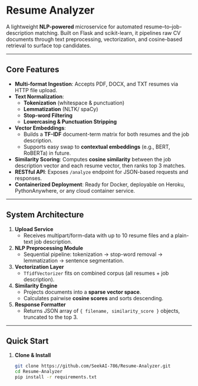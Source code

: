 
# Resume Analyzer

A lightweight **NLP-powered** microservice for automated resume–to–job-description matching. Built on Flask and scikit-learn, it pipelines raw CV documents through text preprocessing, vectorization, and cosine-based retrieval to surface top candidates.

---

## Core Features

- **Multi-format Ingestion**: Accepts PDF, DOCX, and TXT resumes via HTTP file upload.  
- **Text Normalization**:  
  - **Tokenization** (whitespace & punctuation)  
  - **Lemmatization** (NLTK/ spaCy)  
  - **Stop-word Filtering**  
  - **Lowercasing & Punctuation Stripping**  
- **Vector Embeddings**:  
  - Builds a **TF-IDF** document-term matrix for both resumes and the job description.  
  - Supports easy swap to **contextual embeddings** (e.g., BERT, RoBERTa) in future.  
- **Similarity Scoring**: Computes **cosine similarity** between the job description vector and each resume vector, then ranks top 3 matches.  
- **RESTful API**: Exposes `/analyze` endpoint for JSON-based requests and responses.  
- **Containerized Deployment**: Ready for Docker, deployable on Heroku, PythonAnywhere, or any cloud container service.

---

## System Architecture

1. **Upload Service**  
   - Receives multipart/form-data with up to 10 resume files and a plain-text job description.  
2. **NLP Preprocessing Module**  
   - Sequential pipeline: tokenization → stop-word removal → lemmatization → sentence segmentation.  
3. **Vectorization Layer**  
   - `TfidfVectorizer` fits on combined corpus (all resumes + job description).  
4. **Similarity Engine**  
   - Projects documents into a **sparse vector space**.  
   - Calculates pairwise **cosine scores** and sorts descending.  
5. **Response Formatter**  
   - Returns JSON array of `{ filename, similarity_score }` objects, truncated to the top 3.

---

## Quick Start

1. **Clone & Install**  
   ```bash
   git clone https://github.com/SeekAI-786/Resume-Analyzer.git
   cd Resume-Analyzer
   pip install -r requirements.txt

